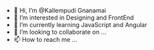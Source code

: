 - 👋 Hi, I’m @Kallempudi Gnanamai
- 👀 I’m interested in Designing and FrontEnd
- 🌱 I’m currently learning JavaScript and Angular
- 💞️ I’m looking to collaborate on ...
- 📫 How to reach me ...

<!---
Kgnanamai/Kgnanamai is a ✨ special ✨ repository because its `README.md` (this file) appears on your GitHub profile.
You can click the Preview link to take a look at your changes.
--->
